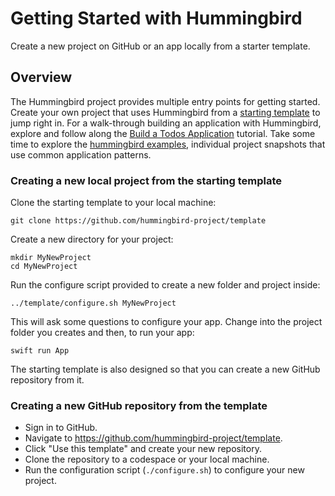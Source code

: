 # Getting Started with Hummingbird

Create a new project on GitHub or an app locally from a starter template.

## Overview

The Hummingbird project provides multiple entry points for getting started.
Create your own project that uses Hummingbird from a [starting template](https://github.com/hummingbird-project/template) to jump right in.
For a walk-through building an application with Hummingbird, explore and follow along the [Build a Todos Application](https://docs.hummingbird.codes/2.0/tutorials/todos) tutorial.
Take some time to explore the [hummingbird examples](https://github.com/hummingbird-project/hummingbird-examples/), individual project snapshots that use common application patterns.

### Creating a new local project from the starting template

Clone the starting template to your local machine:

    git clone https://github.com/hummingbird-project/template

Create a new directory for your project:

    mkdir MyNewProject
    cd MyNewProject

Run the configure script provided to create a new folder and project inside:

    ../template/configure.sh MyNewProject

This will ask some questions to configure your app. Change into the project folder you 
creates and then, to run your app:

    swift run App

The starting template is also designed so that you can create a new GitHub repository from it.

### Creating a new GitHub repository from the template

- Sign in to GitHub.
- Navigate to https://github.com/hummingbird-project/template.
- Click "Use this template" and create your new repository.
- Clone the repository to a codespace or your local machine.
- Run the configuration script (`./configure.sh`) to configure your new project.
